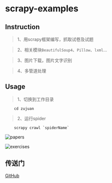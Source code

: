# scrapy-examples
## Instruction
>1、用scrapy框架编写，抓取试卷及试题

>2、相关模块`BeautifulSoup4`、`Pillow`、`lxml`...

>3、图片下载，图片文字识别

>4、多管道处理

## Usage
>1、切换到工作目录

```
    cd zujuan
```

>2、运行spider

```
    scrapy crawl `spiderName`
```

![papers](https://upload-images.jianshu.io/upload_images/1009301-71a3a30f3fc99001.jpeg?imageMogr2/auto-orient/strip%7CimageView2/2/w/1240)

![exercises](https://upload-images.jianshu.io/upload_images/1009301-51be5b448d9fdbce.jpeg?imageMogr2/auto-orient/strip%7CimageView2/2/w/1240)

## 传送门
[GitHub](https://github.com/LittleBitCode/scrapy-examples)
